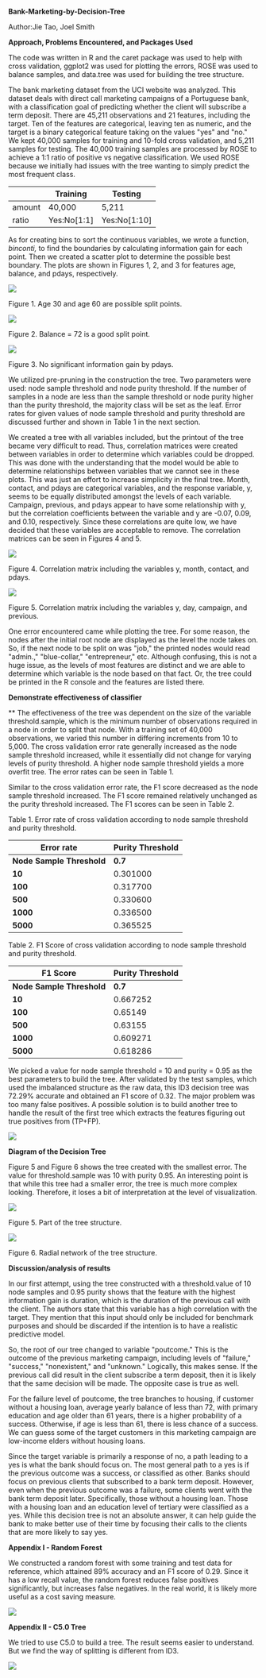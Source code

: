 

**Bank-Marketing-by-Decision-Tree**

Author:Jie Tao, Joel Smith

**Approach, Problems Encountered, and Packages Used**

 The code was written in R and the caret package was used to help with cross validation, ggplot2 was used for plotting the errors, ROSE was used to balance samples, and data.tree was used for building the tree structure.

The bank marketing dataset from the UCI website was analyzed. This dataset deals with direct call marketing campaigns of a Portuguese bank, with a classification goal of predicting whether the client will subscribe a term deposit. There are 45,211 observations and 21 features, including the target. Ten of the features are categorical, leaving ten as numeric, and the target is a binary categorical feature taking on the values &quot;yes&quot; and &quot;no.&quot; We kept 40,000 samples for training and 10-fold cross validation, and 5,211 samples for testing. The 40,000 training samples are processed by ROSE to achieve a 1:1 ratio of positive vs negative classification. We used ROSE because we initially had issues with the tree wanting to simply predict the most frequent class.

|   | Training | Testing |
| --- | --- | --- |
| amount | 40,000 | 5,211 |
| ratio | Yes:No[1:1] | Yes:No[1:10] |

As for creating bins to sort the continuous variables, we wrote a function, _binconti,_ to find the boundaries by calculating information gain for each point. Then we created a scatter plot to determine the possible best boundary. The plots are shown in Figures 1, 2, and 3 for features age, balance, and pdays, respectively.

 ![](image/figure1.png)

Figure 1. Age 30 and age 60 are possible split points.

 ![](image/figure2.png)

Figure 2. Balance = 72 is a good split point.

 ![](image/figure3.png)

Figure 3. No significant information gain by pdays.

We utilized pre-pruning in the construction the tree. Two parameters were used: node sample threshold and node purity threshold. If the number of samples in a node are less than the sample threshold or node purity higher than the purity threshold, the majority class will be set as the leaf. Error rates for given values of node sample threshold and purity threshold are discussed further and shown in Table 1 in the next section.

We created a tree with all variables included, but the printout of the tree became very difficult to read. Thus, correlation matrices were created between variables in order to determine which variables could be dropped. This was done with the understanding that the model would be able to determine relationships between variables that we cannot see in these plots. This was just an effort to increase simplicity in the final tree. Month, contact, and pdays are categorical variables, and the response variable, y, seems to be equally distributed amongst the levels of each variable. Campaign, previous, and pdays appear to have some relationship with y, but the correlation coefficients between the variable and y are -0.07, 0.09, and 0.10, respectively. Since these correlations are quite low, we have decided that these variables are acceptable to remove. The correlation matrices can be seen in Figures 4 and 5.

 ![](image/figure4.png)

Figure 4. Correlation matrix including the variables y, month, contact, and pdays.

 ![](image/figure5.png)

Figure 5. Correlation matrix including the variables y, day, campaign, and previous.

One error encountered came while plotting the tree. For some reason, the nodes after the initial root node are displayed as the level the node takes on. So, if the next node to be split on was &quot;job,&quot; the printed nodes would read &quot;admin.,&quot; &quot;blue-collar,&quot; &quot;entrepreneur,&quot; etc. Although confusing, this is not a huge issue, as the levels of most features are distinct and we are able to determine which variable is the node based on that fact. Or, the tree could be printed in the R console and the features are listed there.

**Demonstrate effectiveness of classifier**

** The effectiveness of the tree was dependent on the size of the variable threshold.sample, which is the minimum number of observations required in a node in order to split that node. With a training set of 40,000 observations, we varied this number in differing increments from 10 to 5,000. The cross validation error rate generally increased as the node sample threshold increased, while it essentially did not change for varying levels of purity threshold. A higher node sample threshold yields a more overfit tree. The error rates can be seen in Table 1.

 Similar to the cross validation error rate, the F1 score decreased as the node sample threshold increased. The F1 score remained relatively unchanged as the purity threshold increased. The F1 scores can be seen in Table 2.

Table 1. Error rate of cross validation according to node sample threshold and purity threshold.

| Error rate | **Purity Threshold** |
| --- | --- |
| **Node Sample Threshold** | **0.7** | **0.8** | **0.9** | **0.95** |
| **10** | 0.301000 | 0.291600 | 0.29145 | 0.29175 |
| **100** | 0.317700 | 0.314925 | 0.315025 | 0.315050 |
| **500** | 0.330600 | 0.330100 | 0.330175 | 0.330175 |
| **1000** | 0.336500 | 0.336525 | 0.336525 | 0.336525 |
| **5000** | 0.365525 | 0.365600 | 0.365600 | 0.365600 |

Table 2. F1 Score of cross validation according to node sample threshold and purity threshold.

| F1 Score | **Purity Threshold** |
| --- | --- |
| **Node Sample Threshold** | **0.7** | **0.8** | **0.9** | **0.95** |
| **10** | 0.667252 | 0.677189 | 0.678591 | 0.678721 |
| **100** | 0.65149 | 0.655266 | 0.655172 | 0.654971 |
| **500** | 0.63155 | 0.632649 | 0.632649 | 0.632649 |
| **1000** | 0.609271 | 0.609813 | 0.609813 | 0.609813 |
| **5000** | 0.618286 | 0.618291 | 0.618291 | 0.618291 |

 We picked a value for node sample threshold = 10 and purity = 0.95 as the best parameters to build the tree. After validated by the test samples, which used the imbalanced structure as the raw data, this ID3 decision tree was 72.29% accurate and obtained an F1 score of 0.32. The major problem was too many false positives. A possible solution is to build another tree to handle the result of the first tree which extracts the features figuring out true positives from (TP+FP).

 ![](image/figure5.png)

**Diagram of the Decision Tree**

Figure 5 and Figure 6 shows the tree created with the smallest error. The value for threshold.sample was 10 with purity 0.95. An interesting point is that while this tree had a smaller error, the tree is much more complex looking. Therefore, it loses a bit of interpretation at the level of visualization.

 ![](image/figure6.png)

Figure 5. Part of the tree structure.

 ![](image/figure6-2.png)

Figure 6. Radial network of the tree structure.

**Discussion/analysis of results**

 In our first attempt, using the tree constructed with a threshold.value of 10 node samples and 0.95 purity shows that the feature with the highest information gain is duration, which is the duration of the previous call with the client. The authors state that this variable has a high correlation with the target. They mention that this input should only be included for benchmark purposes and should be discarded if the intention is to have a realistic predictive model.

 So, the root of our tree changed to variable &quot;poutcome.&quot; This is the outcome of the previous marketing campaign, including levels of &quot;failure,&quot; &quot;success,&quot; &quot;nonexistent,&quot; and &quot;unknown.&quot; Logically, this makes sense. If the previous call did result in the client subscribe a term deposit, then it is likely that the same decision will be made. The opposite case is true as well.

 For the failure level of poutcome, the tree branches to housing, if customer without a housing loan, average yearly balance of less than 72, with primary education and age older than 61 years, there is a higher probability of a success. Otherwise, if age is less than 61, there is less chance of a success. We can guess some of the target customers in this marketing campaign are low-income elders without housing loans.

 Since the target variable is primarily a response of no, a path leading to a yes is what the bank should focus on. The most general path to a yes is if the previous outcome was a success, or classified as other. Banks should focus on previous clients that subscribed to a bank term deposit. However, even when the previous outcome was a failure, some clients went with the bank term deposit later. Specifically, those without a housing loan. Those with a housing loan and an education level of tertiary were classified as a yes. While this decision tree is not an absolute answer, it can help guide the bank to make better use of their time by focusing their calls to the clients that are more likely to say yes.

**Appendix I - Random Forest**

 We constructed a random forest with some training and test data for reference, which attained 89% accuracy and an F1 score of 0.29. Since it has a low recall value, the random forest reduces false positives significantly, but increases false negatives. In the real world, it is likely more useful as a cost saving measure.

 ![](image/figure7.png)

**Appendix II - C5.0 Tree**

We tried to use C5.0 to build a tree. The result seems easier to understand. But we find the way of splitting is different from ID3.

 ![](image/figure8.jpg)


